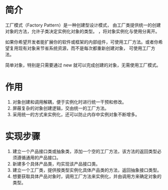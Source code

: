# 简介
工厂模式（Factory Pattern）是一种创建型设计模式， 由工厂类提供统一的创建对象的方法，允许子类决定实例化对象的类型。
，将对象实例化与使用分离开。

如果你希望开发者能扩展你的软件或框架的内部组件，可使用工厂方法。或者你希望复用现有对象来节省系统资源，而不是每次都重新创建对象， 可使用工厂方法。

简单对象，特别是只需要通过 new 就可以完成创建的对象，无需使用工厂模式。
# 作用
1. 对象创建和调用解耦，便于实例化时进行统一干预和修改。
2. 屏蔽复杂的对象创建逻辑，交由统一的工厂方法。
3. 采用统一的方式来实例化，还可以防止内存中实例对象不断增多。

# 实现步骤
1. 建立一个产品接口类或抽象类，添加一个空的工厂方法，该方法的返回类型必须遵循通用的产品接口。
2. 新建多个具体产品类，均实现该产品接口类。
3. 建立一个工厂类，提供按类型实例化具体产品类的方法，返回抽象接口类型。
4. 想要获取具体产品对象时，调用工厂方法来实例化，并由调用方来确定对象的类型。